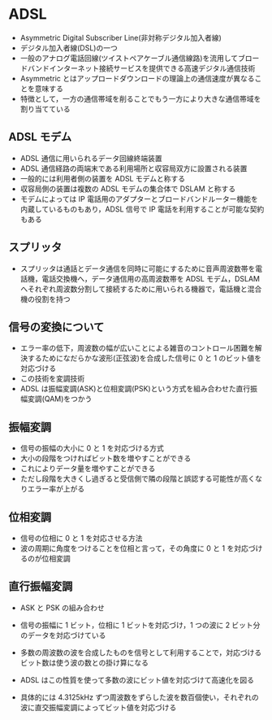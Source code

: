 # ADSL

- Asymmetric Digital Subscriber Line(非対称デジタル加入者線)
- デジタル加入者線(DSL)の一つ
- 一般のアナログ電話回線(ツイストペアケーブル通信線路)を流用してブロードバンドインターネット接続サービスを提供できる高速デジタル通信技術
- Asymmetric とはアップロードダウンロードの理論上の通信速度が異なることを意味する
- 特徴として，一方の通信帯域を削ることでもう一方により大きな通信帯域を割り当てている

## ADSL モデム

- ADSL 通信に用いられるデータ回線終端装置
- ADSL 通信経路の両端末である利用場所と収容局双方に設置される装置
- 一般的には利用者側の装置を ADSL モデムと称する
- 収容局側の装置は複数の ADSL モデムの集合体で DSLAM と称する
- モデムによっては IP 電話用のアダプターとブロードバンドルーター機能を内蔵しているものもあり，ADSL 信号で IP 電話を利用することが可能な契約もある

## スプリッタ

- スプリッタは通話とデータ通信を同時に可能にするために音声周波数帯を電話機，電話交換機へ，データ通信用の高周波数帯を ADSL モデム，DSLAM へそれぞれ周波数分割して接続するために用いられる機器で，電話機と混合機の役割を持つ

## 信号の変換について

- エラー率の低下，周波数の幅が広いことによる雑音のコントロール困難を解決するためになだらかな波形(正弦波)を合成した信号に 0 と 1 のビット値を対応づける
- この技術を変調技術
- ADSL は振幅変調(ASK)と位相変調(PSK)という方式を組み合わせた直行振幅変調(QAM)をつかう

## 振幅変調

- 信号の振幅の大小に 0 と 1 を対応づける方式
- 大小の段階をつければビット数を増やすことができる
- これによりデータ量を増やすことができる
- ただし段階を大きくし過ぎると受信側で隣の段階と誤認する可能性が高くなりエラー率が上がる

## 位相変調

- 信号の位相に 0 と 1 を対応させる方法
- 波の周期に角度をつけることを位相と言って，その角度に 0 と 1 を対応づけるのが位相変調

## 直行振幅変調

- ASK と PSK の組み合わせ
- 信号の振幅に 1 ビット，位相に 1 ビットを対応づけ，1 つの波に 2 ビット分のデータを対応づけている

- 多数の周波数の波を合成したものを信号として利用することで，対応づけるビット数は使う波の数との掛け算になる
- ADSL はこの性質を使って多数の波にビット値を対応づけて高速化を図る
- 具体的には 4.3125kHz ずつ周波数をずらした波を数百個使い，それぞれの波に直交振幅変調によってビット値を対応づける
